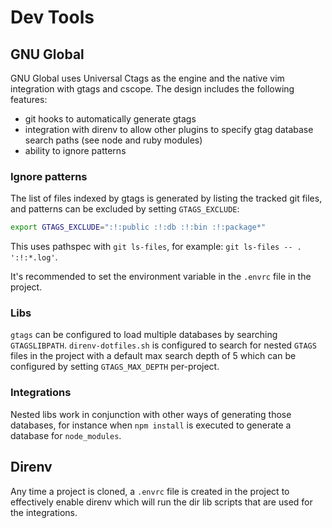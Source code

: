 # Dev Tools

## GNU Global

GNU Global uses Universal Ctags as the engine and the native vim integration
with gtags and cscope. The design includes the following features:

- git hooks to automatically generate gtags
- integration with direnv to allow other plugins to specify gtag database search
  paths (see node and ruby modules)
- ability to ignore patterns

### Ignore patterns

The list of files indexed by gtags is generated by listing the tracked git
files, and patterns can be excluded by setting `GTAGS_EXCLUDE`:

```sh
export GTAGS_EXCLUDE=":!:public :!:db :!:bin :!:package*"
```

This uses pathspec with `git ls-files`, for example: `git ls-files -- .
':!:*.log'`.

It's recommended to set the environment variable in the `.envrc` file in the
project.

### Libs

`gtags` can be configured to load multiple databases by searching
`GTAGSLIBPATH`. `direnv-dotfiles.sh` is configured to search for nested `GTAGS`
files in the project with a default max search depth of 5 which can be
configured by setting `GTAGS_MAX_DEPTH` per-project.

### Integrations

Nested libs work in conjunction with other ways of generating those databases,
for instance when `npm install` is executed to generate a database for
`node_modules`.

## Direnv

Any time a project is cloned, a `.envrc` file is created in the project to
effectively enable direnv which will run the dir lib scripts that are used for
the integrations.
